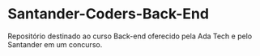 # Santander-Coders-Back-End
Repositório destinado ao curso Back-end oferecido pela Ada Tech e pelo Santander em um concurso.
